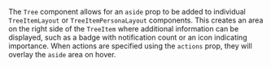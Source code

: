 The `Tree` component allows for an `aside` prop to be added to individual `TreeItemLayout` or `TreeItemPersonaLayout` components. This creates an area on the right side of the `TreeItem` where additional information can be displayed, such as a badge with notification count or an icon indicating importance. When actions are specified using the `actions` prop, they will overlay the `aside` area on hover.
